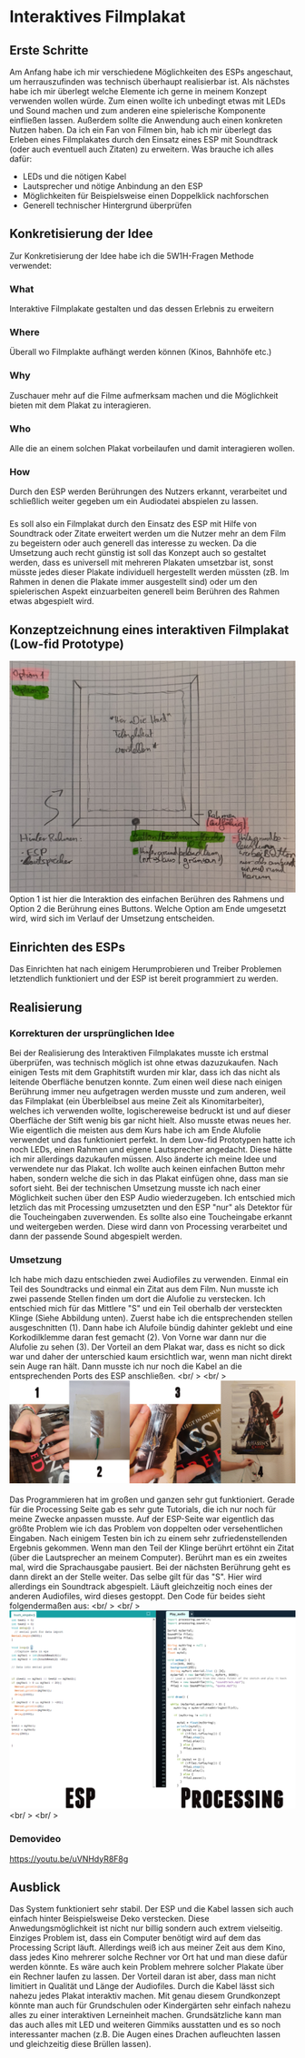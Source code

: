# Interaktives Filmplakat 
## Erste Schritte
Am Anfang habe ich mir verschiedene Möglichkeiten des ESPs angeschaut, um herrauszufinden was technisch überhaupt
realisierbar ist. Als nächstes habe ich mir überlegt welche Elemente ich gerne in meinem Konzept verwenden wollen würde.
Zum einen wollte ich unbedingt etwas mit LEDs und Sound machen und zum anderen eine spielerische Komponente einfließen lassen.
Außerdem sollte die Anwendung auch einen konkreten Nutzen haben. Da ich ein Fan von Filmen bin, hab ich mir überlegt das Erleben
eines Filmplakates durch den Einsatz eines ESP mit Soundtrack (oder auch eventuell auch Zitaten) zu erweitern. 
Was brauche ich alles dafür: <br /> 
* LEDs und die nötigen Kabel <br /> 
* Lautsprecher und nötige Anbindung an den ESP <br />
* Möglichkeiten für Beispielsweise einen Doppelklick nachforschen <br /> 
* Generell technischer Hintergrund überprüfen <br /> 
## Konkretisierung der Idee
Zur Konkretisierung der Idee habe ich die 5W1H-Fragen Methode verwendet:
### What
Interaktive Filmplakate gestalten und das dessen Erlebnis zu erweitern 
### Where
Überall wo Filmplakte aufhängt werden können (Kinos, Bahnhöfe etc.)
### Why
Zuschauer mehr auf die Filme aufmerksam machen und die Möglichkeit bieten mit dem Plakat zu interagieren.
### Who
Alle die an einem solchen Plakat vorbeilaufen und damit interagieren wollen.
### How
Durch den ESP werden Berührungen des Nutzers erkannt, verarbeitet und schließlich weiter gegeben um ein Audiodatei
abspielen zu lassen. <br />
### 
Es soll also ein Filmplakat durch den Einsatz des ESP mit  Hilfe von Soundtrack oder Zitate erweitert werden um die Nutzer mehr an dem Film zu begeistern oder auch generell das interesse zu wecken. Da die Umsetzung auch recht günstig ist soll das Konzept auch so gestaltet werden, dass es universell mit mehreren Plakaten umsetzbar ist, sonst müsste jedes dieser Plakate individuell hergestellt werden müssten (zB. Im Rahmen in denen die Plakate immer ausgestellt sind) oder um den spielerischen Aspekt einzuarbeiten generell beim Berühren des Rahmen etwas abgespielt wird. <br />
## Konzeptzeichnung eines interaktiven Filmplakat (Low-fid Prototype)
![Bild 1](/IAfilmplakat-lowfid.jpg) <br />
Option 1 ist hier die Interaktion des einfachen Berühren des Rahmens und Option 2 die Berührung eines Buttons. Welche Option am Ende umgesetzt wird, wird sich im Verlauf der Umsetzung entscheiden.
## Einrichten des ESPs
Das Einrichten hat nach einigem Herumprobieren und Treiber Problemen letztendlich funktioniert und der ESP ist bereit programmiert zu werden.
## Realisierung
### Korrekturen der ursprünglichen Idee
Bei der Realisierung des Interaktiven Filmplakates musste ich erstmal überprüfen, was technisch möglich ist ohne etwas dazuzukaufen. Nach einigen Tests mit dem Graphitstift wurden mir klar, dass ich das nicht als leitende Oberfläche benutzen konnte. Zum einen weil diese nach einigen Berührung immer neu aufgetragen werden musste und zum anderen, weil das Filmplakat (ein Überbleibsel aus meine Zeit als Kinomitarbeiter), welches ich verwenden wollte, logischereweise bedruckt ist und auf dieser Oberfläche der Stift wenig bis gar nicht hielt. Also musste etwas neues her. Wie eigentlich die meisten aus dem Kurs habe ich am Ende Alufolie verwendet und das funktioniert perfekt. In dem Low-fid Prototypen hatte ich noch LEDs, einen Rahmen und eigene Lautsprecher angedacht. Diese hätte ich mir allerdings dazukaufen müssen. Also änderte ich meine Idee und verwendete nur das Plakat. Ich wollte auch keinen einfachen Button mehr haben, sondern welche die sich in das Plakat einfügen ohne, dass man sie sofort sieht. Bei der technischen Umsetzung musste ich nach einer Möglichkeit suchen über den ESP Audio wiederzugeben. Ich entschied mich letzlich das mit Processing umzusetzten und den ESP "nur" als Detektor für die Toucheingaben zuverwenden. Es sollte also eine Toucheingabe erkannt und weitergeben werden. Diese wird dann von Processing verarbeitet und dann der passende Sound abgespielt werden. <br />
### Umsetzung
Ich habe mich dazu entschieden zwei Audiofiles zu verwenden. Einmal ein Teil des Soundtracks und einmal ein Zitat aus dem Film. Nun musste ich zwei passende Stellen finden um dort die Alufolie zu verstecken. Ich entschied mich für das Mittlere "S" und ein Teil oberhalb der versteckten Klinge (Siehe Abbildung unten). Zuerst habe ich die entsprechenden stellen ausgeschnitten (1). Dann habe ich Alufoile bündig dahinter geklebt und eine Korkodilklemme daran fest gemacht (2). Von Vorne war dann nur die Alufolie zu sehen (3). Der Vorteil an dem Plakat war, dass es nicht so dick war und daher der unterschied kaum ersichtlich war, wenn man nicht direkt sein Auge ran hält. Dann musste ich nur noch die Kabel an die entsprechenden Ports des ESP anschließen. <br/ > <br/ >
![Bild 2](/banner.jpg)
<br /> <br />
Das Programmieren hat im großen und ganzen sehr gut funktioniert. Gerade für die Processing Seite gab es sehr gute Tutorials, die ich nur noch für meine Zwecke anpassen musste. Auf der ESP-Seite war eigentlich das größte Problem wie ich das Problem von doppelten oder versehentlichen Eingaben. Nach einigem Testen bin ich zu einem sehr zufriedenstellenden Ergebnis gekommen. Wenn man den Teil der Klinge berührt ertöhnt ein Zitat (über die Lautsprecher an meinem Computer). Berührt man es ein zweites mal, wird die Sprachausgabe pausiert. Bei der nächsten Berührung geht es dann direkt an der Stelle weiter. Das selbe gilt für das "S". Hier wird allerdings ein Soundtrack abgespielt. Läuft gleichzeitig noch eines der anderen Audiofiles, wird dieses gestoppt. Den Code für beides sieht folgendermaßen aus: <br/ > <br/ >
![Bild 3](/code.jpg) 
<br/ > <br/ >
### Demovideo
https://youtu.be/uVNHdyR8F8g
## Ausblick
Das System funktioniert sehr stabil. Der ESP und die Kabel lassen sich auch einfach hinter Beispielsweise Deko verstecken. Diese Anwedungsmöglichkeit ist nicht nur billig sondern auch extrem vielseitig. Einziges Problem ist, dass ein Computer benötigt wird auf dem das Processing Script läuft. Allerdings weiß ich aus meiner Zeit aus dem Kino, dass jedes Kino mehrerer solche Rechner vor Ort hat und man diese dafür werden könnte. Es wäre auch kein Problem mehrere solcher Plakate über ein Rechner laufen zu lassen. Der Vorteil daran ist aber, dass man nicht limitiert in Qualität und Länge der Audiofiles. Durch die Kabel lässt sich nahezu jedes Plakat interaktiv machen. Mit genau diesem Grundkonzept könnte man auch für Grundschulen oder Kindergärten sehr einfach nahezu alles zu einer interaktiven Lerneinheit machen.
Grundsätzliche kann man das auch alles mit LED und weiteren Gimmiks ausstatten und es so noch interessanter machen (z.B. Die Augen eines Drachen aufleuchten lassen und gleichzeitig diese Brüllen lassen). 
